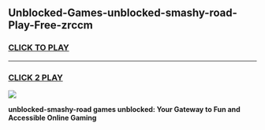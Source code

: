 
## Unblocked-Games-unblocked-smashy-road-Play-Free-zrccm
<h3>
<a href="https://premium76.site?title=unblocked-smashy-road&ref=10A">CLICK TO PLAY</a></h3>
<hr>

<h3>
<a href="https://premium76.site?title=unblocked-smashy-road&ref=10A">CLICK 2 PLAY</a>
  
</h3>

<a href="https://premium76.site?title=unblocked-smashy-road&ref=10A"><img src="https://clearcache.store/games.png"></a>


**unblocked-smashy-road games unblocked: Your Gateway to Fun and Accessible Online Gaming**
